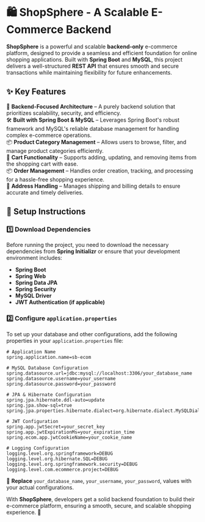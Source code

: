 # 🛍️ ShopSphere - A Scalable E-Commerce Backend  

**ShopSphere** is a powerful and scalable **backend-only** e-commerce platform, designed to provide a seamless and efficient foundation for online shopping applications. Built with **Spring Boot** and **MySQL**, this project delivers a well-structured **REST API** that ensures smooth and secure transactions while maintaining flexibility for future enhancements.  

## ✨ Key Features  

🚀 **Backend-Focused Architecture** – A purely backend solution that prioritizes scalability, security, and efficiency.  
🛠 **Built with Spring Boot & MySQL** – Leverages Spring Boot's robust framework and MySQL's reliable database management for handling complex e-commerce operations.  
📦 **Product Category Management** – Allows users to browse, filter, and manage product categories efficiently.  
🛒 **Cart Functionality** – Supports adding, updating, and removing items from the shopping cart with ease.  
📦 **Order Management** – Handles order creation, tracking, and processing for a hassle-free shopping experience.  
🏡 **Address Handling** – Manages shipping and billing details to ensure accurate and timely deliveries.  

## 🔧 Setup Instructions  

### 1️⃣ Download Dependencies  
Before running the project, you need to download the necessary dependencies from **Spring Initializr** or ensure that your development environment includes:  
- **Spring Boot**  
- **Spring Web**  
- **Spring Data JPA**  
- **Spring Security**  
- **MySQL Driver**  
- **JWT Authentication (if applicable)**  

### 2️⃣ Configure `application.properties`  
To set up your database and other configurations, add the following properties in your `application.properties` file:  

```properties
# Application Name
spring.application.name=sb-ecom

# MySQL Database Configuration
spring.datasource.url=jdbc:mysql://localhost:3306/your_database_name
spring.datasource.username=your_username
spring.datasource.password=your_password

# JPA & Hibernate Configuration
spring.jpa.hibernate.ddl-auto=update
spring.jpa.show-sql=true
spring.jpa.properties.hibernate.dialect=org.hibernate.dialect.MySQLDialect

# JWT Configuration
spring.app.jwtSecret=your_secret_key
spring.app.jwtExpirationMs=your_expiration_time
spring.ecom.app.jwtCookieName=your_cookie_name

# Logging Configuration
logging.level.org.springframework=DEBUG
logging.level.org.hibernate.SQL=DEBUG
logging.level.org.springframework.security=DEBUG
logging.level.com.ecommerce.project=DEBUG
```

🔹 **Replace** `your_database_name`, `your_username`, `your_password`, values with your actual configurations.  

With **ShopSphere**, developers get a solid backend foundation to build their e-commerce platform, ensuring a smooth, secure, and scalable shopping experience. 🚀  
